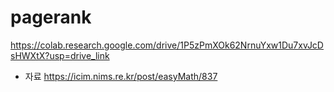 # pagerank

https://colab.research.google.com/drive/1P5zPmXOk62NrnuYxw1Du7xvJcDsHWXtX?usp=drive_link

+ 자료
  https://icim.nims.re.kr/post/easyMath/837
